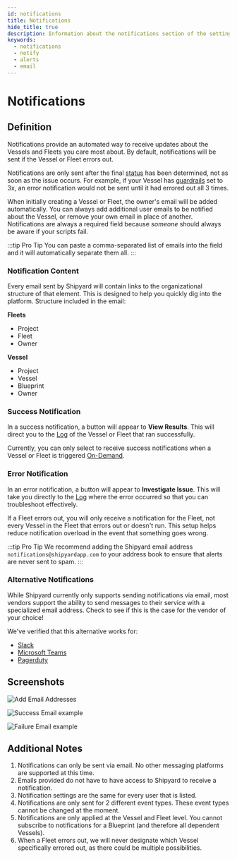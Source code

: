 ```yaml
---
id: notifications
title: Notifications
hide_title: true
description: Information about the notifications section of the settings tab.
keywords:
  - notifications
  - notify
  - alerts
  - email
---
```


# Notifications

## Definition

Notifications provide an automated way to receive updates about the Vessels and Fleets you care most about. By default, notifications will be sent if the Vessel or Fleet errors out.

Notifications are only sent after the final [status](other-functions/status.md) has been determined, not as soon as the issue occurs. For example, if your Vessel has [guardrails](guardrails.md) set to 3x, an error notification would not be sent until it had errored out all 3 times.

When initially creating a Vessel or Fleet, the owner's email will be added automatically. You can always add additional user emails to be notified about the Vessel, or remove your own email in place of another. Notifications are always a required field because _someone_ should always be aware if your scripts fail.

:::tip Pro Tip
You can paste a comma-separated list of emails into the field and it will automatically separate them all.
:::

### Notification Content

Every email sent by Shipyard will contain links to the organizational structure of that element. This is designed to help you quickly dig into the platform. Structure included in the email:

**Fleets**
- Project
- Fleet
- Owner

**Vessel**
- Project
- Vessel
- Blueprint
- Owner


### Success Notification
In a success notification, a button will appear to **View Results**. This will direct you to the [Log](logs/logs-overview.md) of the Vessel or Fleet that ran successfully.

Currently, you can only select to receive success notifications when a Vessel or Fleet is triggered [On-Demand](triggers/on-demand-triggers.md).

### Error Notification

In an error notification, a button will appear to **Investigate Issue**. This will take you directly to the [Log](logs/logs-overview.md) where the error occurred so that you can troubleshoot effectively.

If a Fleet errors out, you will only receive a notification for the Fleet, not every Vessel in the Fleet that errors out or doesn't run. This setup helps reduce notification overload in the event that something goes wrong.

:::tip Pro Tip
We recommend adding the Shipyard email address `notifications@shipyardapp.com` to your address book to ensure that alerts are never sent to spam.
:::

### Alternative Notifications

While Shipyard currently only supports sending notifications via email, most vendors support the ability to send messages to their service with a specialized email address. Check to see if this is the case for the vendor of your choice!

We've verified that this alternative works for:
- [Slack](../how-tos/notifications/slack-notification.md)
- [Microsoft Teams](../how-tos/notifications/microsoft-teams-notification.md)
- [Pagerduty](../how-tos/notifications/pagerduty-notification.md)

## Screenshots

![Add Email Addresses](../.gitbook/assets/image_7_1.png)

![Success Email example](../.gitbook/assets/shipyard_2021_03_15_10_32_26.png)

![Failure Email example](../.gitbook/assets/shipyard_2021_03_15_10_33_35.png)

## Additional Notes

1. Notifications can only be sent via email. No other messaging platforms are supported at this time.
2. Emails provided do not have to have access to Shipyard to receive a notification.
3. Notification settings are the same for every user that is listed.
4. Notifications are only sent for 2 different event types. These event types cannot be changed at the moment.
5. Notifications are only applied at the Vessel and Fleet level. You cannot subscribe to notifications for a Blueprint \(and therefore all dependent Vessels\).
6. When a Fleet errors out, we will never designate which Vessel specifically errored out, as there could be multiple possibilities.

